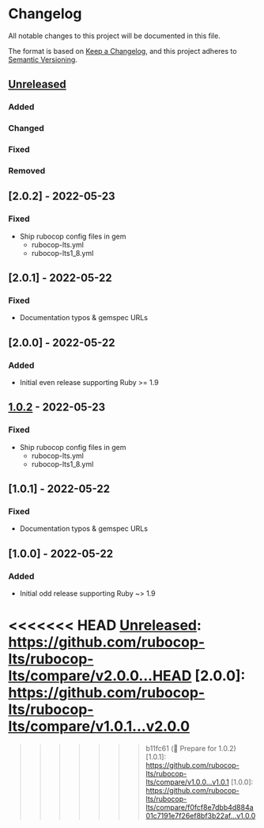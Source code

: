 # Changelog
All notable changes to this project will be documented in this file.

The format is based on [Keep a Changelog](https://keepachangelog.com/en/1.0.0/),
and this project adheres to [Semantic Versioning](https://semver.org/spec/v2.0.0.html).

## [Unreleased]
### Added

### Changed

### Fixed

### Removed

## [2.0.2] - 2022-05-23
### Fixed
- Ship rubocop config files in gem
  - rubocop-lts.yml
  - rubocop-lts1_8.yml

## [2.0.1] - 2022-05-22
### Fixed
- Documentation typos & gemspec URLs

## [2.0.0] - 2022-05-22
### Added
- Initial even release supporting Ruby >= 1.9

## [1.0.2] - 2022-05-23
### Fixed
- Ship rubocop config files in gem
  - rubocop-lts.yml
  - rubocop-lts1_8.yml

## [1.0.1] - 2022-05-22
### Fixed
- Documentation typos & gemspec URLs

## [1.0.0] - 2022-05-22
### Added
- Initial odd release supporting Ruby ~> 1.9

<<<<<<< HEAD
[Unreleased]: https://github.com/rubocop-lts/rubocop-lts/compare/v2.0.0...HEAD
[2.0.0]: https://github.com/rubocop-lts/rubocop-lts/compare/v1.0.1...v2.0.0
=======
[Unreleased]: https://github.com/rubocop-lts/rubocop-lts/compare/v1.0.2...HEAD
[1.0.2]: https://github.com/rubocop-lts/rubocop-lts/compare/v1.0.1...v1.0.2
>>>>>>> b11fc61 (🔖 Prepare for 1.0.2)
[1.0.1]: https://github.com/rubocop-lts/rubocop-lts/compare/v1.0.0...v1.0.1
[1.0.0]: https://github.com/rubocop-lts/rubocop-lts/compare/f0fcf8e7dbb4d884a01c7191e7f26ef8bf3b22af...v1.0.0
